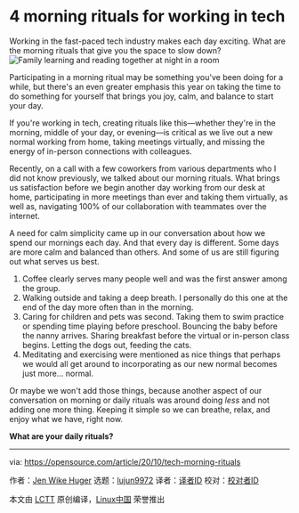 [#]: collector: (lujun9972)
[#]: translator: ( )
[#]: reviewer: ( )
[#]: publisher: ( )
[#]: url: ( )
[#]: subject: (4 morning rituals for working in tech)
[#]: via: (https://opensource.com/article/20/10/tech-morning-rituals)
[#]: author: (Jen Wike Huger https://opensource.com/users/jen-wike)

4 morning rituals for working in tech
======
Working in the fast-paced tech industry makes each day exciting. What
are the morning rituals that give you the space to slow down?
![Family learning and reading together at night in a room][1]

Participating in a morning ritual may be something you've been doing for a while, but there's an even greater emphasis this year on taking the time to do something for yourself that brings you joy, calm, and balance to start your day.

If you're working in tech, creating rituals like this—whether they're in the morning, middle of your day, or evening—is critical as we live out a new normal working from home, taking meetings virtually, and missing the energy of in-person connections with colleagues. 

Recently, on a call with a few coworkers from various departments who I did not know previously, we talked about our morning rituals. What brings us satisfaction before we begin another day working from our desk at home, participating in more meetings than ever and taking them virtually, as well as, navigating 100% of our collaboration with teammates over the internet.

A need for calm simplicity came up in our conversation about how we spend our mornings each day. And that every day is different. Some days are more calm and balanced than others. And some of us are still figuring out what serves us best.

  1. Coffee clearly serves many people well and was the first answer among the group.
  2. Walking outside and taking a deep breath. I personally do this one at the end of the day more often than in the morning.
  3. Caring for children and pets was second. Taking them to swim practice or spending time playing before preschool. Bouncing the baby before the nanny arrives. Sharing breakfast before the virtual or in-person class begins. Letting the dogs out, feeding the cats.
  4. Meditating and exercising were mentioned as nice things that perhaps we would all get around to incorporating as our new normal becomes just more... normal.



Or maybe we won't add those things, because another aspect of our conversation on morning or daily rituals was around doing _less_ and not adding one more thing. Keeping it simple so we can breathe, relax, and enjoy what we have, right now.

**What are your daily rituals?**

--------------------------------------------------------------------------------

via: https://opensource.com/article/20/10/tech-morning-rituals

作者：[Jen Wike Huger][a]
选题：[lujun9972][b]
译者：[译者ID](https://github.com/译者ID)
校对：[校对者ID](https://github.com/校对者ID)

本文由 [LCTT](https://github.com/LCTT/TranslateProject) 原创编译，[Linux中国](https://linux.cn/) 荣誉推出

[a]: https://opensource.com/users/jen-wike
[b]: https://github.com/lujun9972
[1]: https://opensource.com/sites/default/files/styles/image-full-size/public/lead-images/family_learning_kids_night_reading.png?itok=6K7sJVb1 (Family learning and reading together at night in a room)

